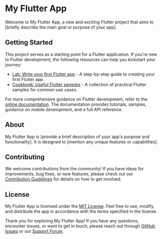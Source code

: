 # My Flutter App

Welcome to My Flutter App, a new and exciting Flutter project that aims to [briefly describe the main goal or purpose of your app].

## Getting Started

This project serves as a starting point for a Flutter application. If you're new to Flutter development, the following resources can help you kickstart your journey:

- [Lab: Write your first Flutter app](https://docs.flutter.dev/get-started/codelab) - A step-by-step guide to creating your first Flutter app.
- [Cookbook: Useful Flutter samples](https://docs.flutter.dev/cookbook) - A collection of practical Flutter samples for common use cases.

For more comprehensive guidance on Flutter development, refer to the [online documentation](https://docs.flutter.dev/). The documentation provides tutorials, samples, guidance on mobile development, and a full API reference.

## About

My Flutter App is [provide a brief description of your app's purpose and functionality]. It is designed to [mention any unique features or capabilities].

## Contributing

We welcome contributions from the community! If you have ideas for improvements, bug fixes, or new features, please check out our [Contribution Guidelines](link-to-contribution-guidelines) for details on how to get involved.

## License

My Flutter App is licensed under the [MIT License](link-to-license). Feel free to use, modify, and distribute the app in accordance with the terms specified in the license.

Thank you for exploring My Flutter App! If you have any questions, encounter issues, or want to get in touch, please reach out through [GitHub Issues](link-to-issues) or our [Support Forum](link-to-support-forum).

